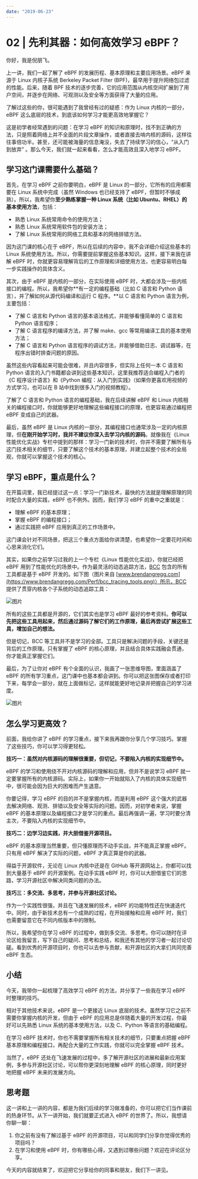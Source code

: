 ```yaml
---
date: "2019-06-23"
---  
```

      
# 02 | 先利其器：如何高效学习 eBPF？
你好，我是倪朋飞。

上一讲，我们一起了解了 eBPF 的发展历程、基本原理和主要应用场景。eBPF 来源于 Linux 内核子系统 Berkeley Packet Filter \(BPF\)，最早用于提升网络包过滤的性能。后来，随着 BPF 技术的逐步完善，它的应用范围从内核空间扩展到了用户空间，并逐步在网络、可观测以及安全等方面获得了大量的应用。

了解过这些的你，很可能遇到了我曾经有过的疑惑：作为 Linux 内核的一部分，eBPF 这么底层的技术，到底该如何学习才能更高效地掌握它？

这是初学者经常遇到的问题：在学习 eBPF 的知识和原理时，找不到正确的方法，只是照着网络上并不全面的片段文章操作，或者直接去啃内核的源码，这样往往事倍功半。甚至，还可能被海量的信息淹没，失去了持续学习的信心，“从入门到放弃” 。那么今天，我们就一起来看看，怎么才能高效且深入地学习 eBPF。

## 学习这门课需要什么基础？

首先，在学习 eBPF 之前你要明白，eBPF 是 Linux 的一部分，它所有的应用都需要在 Linux 系统中完成（虽然 Windows 也已经支持了 eBPF，但暂时不够成熟）。所以，我希望你**至少熟练掌握一种 Linux 系统（比如 Ubuntu、RHEL）的基本使用方法**，包括：

<!-- [[[read_end]]] -->

* 熟悉 Linux 系统常用命令的使用方法；
* 熟悉 Linux 系统常用软件包的安装方法；
* 了解 Linux 系统常用的网络工具和基本的网络排错方法。

因为这门课的核心在于 eBPF，所以在后续的内容中，我不会详细介绍这些基本的 Linux 系统使用方法。所以，你需要提前掌握这些基本知识。这样，接下来我在讲解 eBPF 时，你就更容易理解背后的工作原理和详细使用方法，也更容易明白每一步实践操作的具体含义。

其次，由于 eBPF 是内核的一部分，在实际使用 eBPF 时，大都会涉及一些内核接口的编程。所以，我希望你**有一定的编程基础（比如 C 语言和 Python 语言），并了解如何从源代码编译和运行 C 程序。**以 C 语言和 Python 语言为例，主要包括：

* 了解 C 语言和 Python 语言的基本语法格式，并能够看懂简单的 C 语言和 Python 语言程序；
* 了解 C 语言程序的编译方法，并了解 make、gcc 等常用编译工具的基本使用方法；
* 了解 C 语言和 Python 语言程序的调试方法，并能够借助日志、调试器等，在程序出错时排查问题的原因。

虽然这些内容看起来可能会很难，并且内容很多，但实际上任何一本 C 语言和 Python 语言的入门书籍都会讲到这些基本知识，这里我推荐适合编程入门者的 《C 程序设计语言》和《Python 编程：从入门到实践》（如果你更喜欢用视频的方式学习，也可以在 B 站中找到很多入门的视频教程）。

了解了 C 语言和 Python 语言的编程基础，我在后续讲解 eBPF 和 Linux 内核相关的编程接口时，你就能够更好地理解这些编程接口的原理，也更容易通过编程把 eBPF 变成自己的武器。

最后，虽然 eBPF 是 Linux 内核的一部分，其编程接口也通常涉及一定的内核原理，但**在刚开始学习时，我并不建议你深入去学习内核的源码**。就像我在《Linux 性能优化实战》专栏中提到的那样：学习一门新的技术时，你并不需要了解所有与这门技术相关的细节，只要了解这个技术的基本原理，并建立起整个技术的全局观，你就可以掌握这个技术的核心。

## 学习 eBPF，重点是什么？

在开篇词里，我已经提过这一点：学习一门新技术，最快的方法就是理解原理的同时配合大量的实践，eBPF 也不例外。因而，我们学习 eBPF 的重中之重就是：

* 理解 eBPF 的基本原理；
* 掌握 eBPF 的编程接口；
* 通过实践把 eBPF 应用到真正的工作场景中。

这门课会针对不同场景，把这三个重点方面给你讲清楚，也希望你一定要花时间和心思来消化它们。

其实，如果你之前学习过我的上一个专栏《Linux 性能优化实战》，你就已经把 eBPF 用到了性能优化的场景中。作为最灵活的动态追踪方法，[BCC](https://github.com/iovisor/bcc) 包含的所有工具都是基于 eBPF 开发的。如下图（图片来自 [www.brendangregg.com](https://www.brendangregg.com/Perf/bcc_tracing_tools.png)）所示，BCC 提供了贯穿内核各个子系统的动态追踪工具：

![图片](./httpsstatic001geekbangorgresourceimage82f382d8912ebdc2815e29b6dc754a5f03f3.png "BCC 工具大全")

所有的这些工具都是开源的，它们其实也是学习 eBPF 最好的参考资料。**你可以先把这些工具用起来，然后通过源码了解它们的工作原理，最后再尝试扩展这些工具，增加自己的想法。**

但是切记，BCC 等工具并不是学习的全部。工具只是解决问题的手段，关键还是背后的工作原理。只有掌握了 eBPF 的核心原理，并且结合具体实践融会贯通，你才能真正掌握它们。

最后，为了让你对 eBPF 有个全面的认识，我画了一张思维导图，里面涵盖了 eBPF 的所有学习重点，这门课中也基本都会讲到。你可以把这张图保存或者打印下来，每学会一部分，就在上面做标记，这样就能更好地记录并把握自己的学习进度。

![图片](./httpsstatic001geekbangorgresourceimage039a030c0c56a9d210690c75770fe6761f9a.jpg)

## 怎么学习更高效？

前面，我给你讲了 eBPF 的学习重点，接下来我再跟你分享几个学习技巧。掌握了这些技巧，你可以学习得更轻松。

**技巧一：虽然对内核源码的理解很重要，但切记，不要陷入内核的实现细节中。**

eBPF 的学习和使用绕不开对内核源码的理解和应用，但并不是说学习 eBPF 就一定要掌握所有的内核源码。实际上，如果你一开始就陷入了内核的具体实现细节中，很可能会因为巨大的困难而产生退意。

你要记得，学习 eBPF 的目的并不是掌握内核，而是利用 eBPF 这个强大的武器去解决网络、观测、排错以及安全等实际的问题。因而，对初学者来说，掌握 eBPF 的基本原理以及编程接口才是学习的重点。最后再强调一遍，学习时要分清主次，不要陷入内核的实现细节中。

**技巧二：边学习边实践，并大胆借鉴开源项目。**

eBPF 的基本原理当然重要，但只懂原理而不动手实战，并不能真正掌握 eBPF。只有用 eBPF 解决了实际的问题，eBPF 才真正算是你的武器。

得益于开源软件，无论在 Linux 内核中还是在 GitHub 等开源网站上，你都可以找到大量基于 eBPF 的开源案例。在动手实践 eBPF 时，你可以大胆借鉴它们的思路，学习开源社区中解决同类问题的办法。

**技巧三：多交流、多思考，并参与开源社区讨论。**

作为一个实践性很强，并且在飞速发展的技术，eBPF 的功能特性还在快速迭代中。同时，由于新技术总有一个成熟的过程，在开始接触和应用 eBPF 时，我们也需要留意它在不同内核版本中的限制。

所以，我希望你在学习 eBPF 的过程中，做到多交流、多思考。你可以随时在评论区给我留言，写下自己的疑问、思考和总结，和我还有其他的学习者一起讨论切磋。看到优秀的开源项目时，你也可以去参与贡献，和开源社区的大拿们共同完善 eBPF 生态。

## 小结

今天，我带你一起梳理了高效学习 eBPF 的方法，并分享了一些我在学习 eBPF 时整理的技巧。

相对于其他技术来说，eBPF 是一个更接近 Linux 底层的技术。虽然学习它之前不需要你掌握内核的开发，但由于 eBPF 的应用总是伴随着大量的开发过程，你最好可以先熟悉 Linux 系统的基本使用方法，以及 C、Python 等语言的基础编程。

在学习 eBPF 技术时，你也不需要掌握所有相关技术的细节，只要重点把握 eBPF 基本原理和编程接口，再配合大量的工作实践，你就可以完全掌握 eBPF 技术。

当然了，eBPF 还处在飞速发展的过程中，多了解开源社区的进展和最新应用案例，多参与开源社区讨论，可以帮你更深刻地理解 eBPF 的核心原理，同时更好地把握 eBPF 未来的发展方向。

## 思考题

这一讲和上一讲的内容，都是为我们后续的学习做准备的，你可以把它们当作课前的热身环节。从下一讲开始，我们就要正式进入 eBPF 的世界了。所以，我想请你聊一聊：

1.  你之前有没有了解过基于 eBPF 的开源项目，可以和同学们分享你觉得优秀的项目吗？
2.  在学习和使用 eBPF 时，你有哪些心得，又遇到过哪些问题？欢迎在评论区分享。

今天的内容就结束了，欢迎把它分享给你的同事和朋友，我们下一讲见。